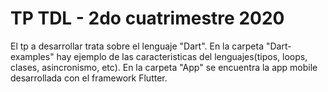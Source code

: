 # TP TDL - 2do cuatrimestre 2020

El tp a desarrollar trata sobre el lenguaje "Dart". En la carpeta "Dart-examples" hay ejemplo de las caracteristicas del lenguajes(tipos, loops, clases, asincronismo, etc). En la carpeta "App" se encuentra la app mobile desarrollada con el framework Flutter.
